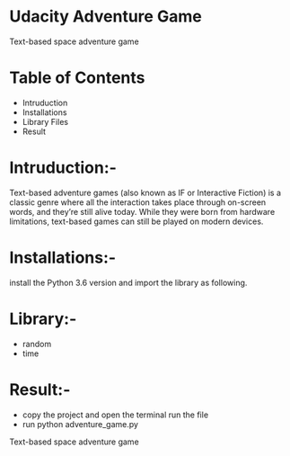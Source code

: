 # Udacity Adventure Game
 Text-based space adventure game

# Table of Contents
 * Intruduction
 * Installations
 * Library Files
 * Result

# Intruduction:-
Text-based adventure games (also known as IF or Interactive Fiction) is a classic genre where all the interaction takes place through on-screen words, and they’re still alive today. While they were born from hardware limitations, text-based games can still be played on modern devices.

# Installations:-

 install the Python 3.6 version and import the library as following.

# Library:-
 
 * random
 * time

# Result:-
  * copy the project and open the terminal run the file
  * run python adventure_game.py









Text-based space adventure game
